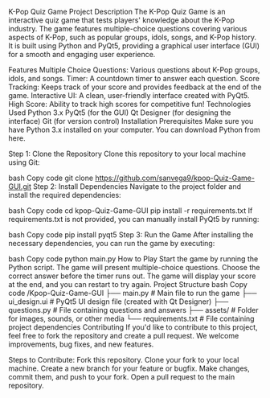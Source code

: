 K-Pop Quiz Game
Project Description
The K-Pop Quiz Game is an interactive quiz game that tests players' knowledge about the K-Pop industry. The game features multiple-choice questions covering various aspects of K-Pop, such as popular groups, idols, songs, and K-Pop history. It is built using Python and PyQt5, providing a graphical user interface (GUI) for a smooth and engaging user experience.

Features
Multiple Choice Questions: Various questions about K-Pop groups, idols, and songs.
Timer: A countdown timer to answer each question.
Score Tracking: Keeps track of your score and provides feedback at the end of the game.
Interactive UI: A clean, user-friendly interface created with PyQt5.
High Score: Ability to track high scores for competitive fun!
Technologies Used
Python 3.x
PyQt5 (for the GUI)
Qt Designer (for designing the interface)
Git (for version control)
Installation
Prerequisites
Make sure you have Python 3.x installed on your computer. You can download Python from here.

Step 1: Clone the Repository
Clone this repository to your local machine using Git:

bash
Copy code
git clone https://github.com/sanvega9/kpop-Quiz-Game-GUI.git
Step 2: Install Dependencies
Navigate to the project folder and install the required dependencies:

bash
Copy code
cd kpop-Quiz-Game-GUI
pip install -r requirements.txt
If requirements.txt is not provided, you can manually install PyQt5 by running:

bash
Copy code
pip install pyqt5
Step 3: Run the Game
After installing the necessary dependencies, you can run the game by executing:

bash
Copy code
python main.py
How to Play
Start the game by running the Python script.
The game will present multiple-choice questions. Choose the correct answer before the timer runs out.
The game will display your score at the end, and you can restart to try again.
Project Structure
bash
Copy code
/Kpop-Quiz-Game-GUI
├── main.py              # Main file to run the game
├── ui_design.ui         # PyQt5 UI design file (created with Qt Designer)
├── questions.py         # File containing questions and answers
├── assets/              # Folder for images, sounds, or other media
└── requirements.txt     # File containing project dependencies
Contributing
If you'd like to contribute to this project, feel free to fork the repository and create a pull request. We welcome improvements, bug fixes, and new features.

Steps to Contribute:
Fork this repository.
Clone your fork to your local machine.
Create a new branch for your feature or bugfix.
Make changes, commit them, and push to your fork.
Open a pull request to the main repository.
